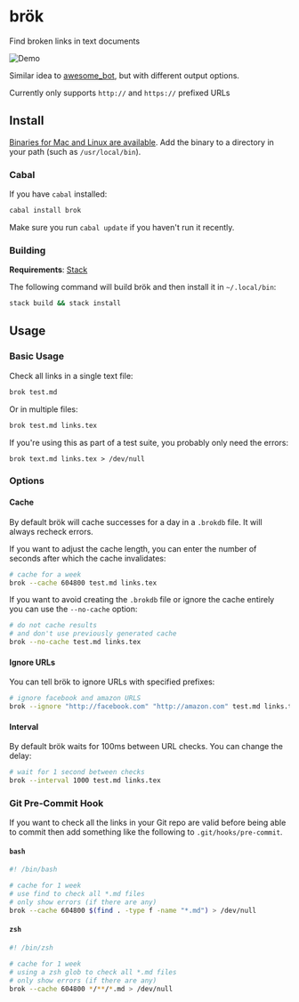 # brök

Find broken links in text documents

![Demo](https://files.smallhadroncollider.com/brok-0.1.gif)

Similar idea to [awesome_bot](https://github.com/dkhamsing/awesome_bot), but with different output options.

Currently only supports `http://` and `https://` prefixed URLs

## Install

[Binaries for Mac and Linux are available](https://github.com/smallhadroncollider/brok/releases). Add the binary to a directory in your path (such as `/usr/local/bin`).

### Cabal

If you have `cabal` installed:

```bash
cabal install brok
```

Make sure you run `cabal update` if you haven't run it recently.

### Building

**Requirements**: [Stack](https://docs.haskellstack.org/en/stable/README/)

The following command will build brök and then install it in `~/.local/bin`:

```bash
stack build && stack install
```

## Usage

### Basic Usage

Check all links in a single text file:

```bash
brok test.md
```

Or in multiple files:

```bash
brok test.md links.tex
```

If you're using this as part of a test suite, you probably only need the errors:

```
brok text.md links.tex > /dev/null
```

### Options

#### Cache

By default brök will cache successes for a day in a `.brokdb` file. It will always recheck errors.

If you want to adjust the cache length, you can enter the number of seconds after which the cache invalidates:

```bash
# cache for a week
brok --cache 604800 test.md links.tex
```

If you want to avoid creating the `.brokdb` file or ignore the cache entirely you can use the `--no-cache` option:

```bash
# do not cache results
# and don't use previously generated cache
brok --no-cache test.md links.tex
```

#### Ignore URLs

You can tell brök to ignore URLs with specified prefixes:

```bash
# ignore facebook and amazon URLS
brok --ignore "http://facebook.com" "http://amazon.com" test.md links.tex
```

#### Interval

By default brök waits for 100ms between URL checks. You can change the delay:

```bash
# wait for 1 second between checks
brok --interval 1000 test.md links.tex
```

### Git Pre-Commit Hook

If you want to check all the links in your Git repo are valid before being able to commit then add something like the following to `.git/hooks/pre-commit`.

#### `bash`

```bash
#! /bin/bash

# cache for 1 week
# use find to check all *.md files
# only show errors (if there are any)
brok --cache 604800 $(find . -type f -name "*.md") > /dev/null
```

#### `zsh`

```bash
#! /bin/zsh

# cache for 1 week
# using a zsh glob to check all *.md files
# only show errors (if there are any)
brok --cache 604800 */**/*.md > /dev/null
```
